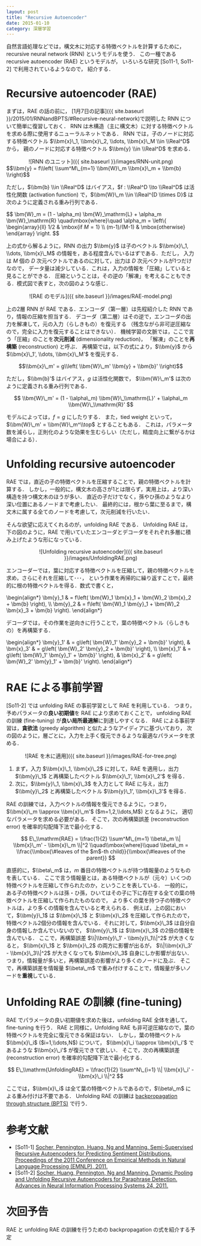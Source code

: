 ```yaml
---
layout: post
title: "Recursive Autoencoder"
date: 2015-01-10
category: 深層学習
---
```


自然言語処理などでは，構文木に対応する特徴ベクトルを計算するために，
recursive neural network (RNN) というモデルを使う．
この一種である recursive autoencoder (RAE) というモデルが，
いろいろな研究 [So11-1, So11-2] で利用されているようなので，
紹介する．

Recursive autoencoder (RAE)
===========================

まずは，RAE の話の前に，
[1月7日の記事]({{ site.baseurl }}/2015/01/RNNandBPTS/#Recursive-neural-network)で説明した
RNN について簡単に復習しておく．
RNN は木構造（主に構文木）に対する特徴ベクトルを求める際に使用するニューラルネットである．
RNN では，子のノードに対応する特徴ベクトル
$\\bm{x}\_1, \\bm{x}\_2, \\dots, \\bm{x}\_M \\in \\Real^D$ から，
親のノードに対応する特徴ベクトル $\\bm{y} \\in \\Real^D$ を求める．

<center>![RNN のユニット]({{ site.baseurl }}/images/RNN-unit.png)</center>
$$\\bm{y} = f\\left( \\sum^M\_{m=1} \\bm{W}\_m \\bm{x}\_m + \\bm{b} \\right)$$

ただし，$\\bm{b} \\in \\Real^D$ はバイアス，$f : \\Real^D \\to \\Real^D$ は活性化関数
(activation function) で，$\\bm{W}\_m \\in \\Real^{D \\times D}$
は次のように定義される重み行列である．

$$
  \\bm{W}\_m = (1 - \\alpha\_m) \\bm{W}\_\\mathrm{L} + \\alpha\_m \\bm{W}\_\\mathrm{R}
  \\quad\\mbox{where}\\quad
  \\alpha\_m =
    \\left\\{
      \\begin{array}{ll}
        1/2 & \\mbox{if $M = 1$} \\\\
        (m-1)/(M-1) & \\mbox{otherwise}
      \\end{array}
    \\right.
$$

上の式から解るように，RNN の出力 $\\bm{y}$ は子のベクトル $\\bm{x}\_1, \\dots, \\bm{x}\_M$
の情報を，ある程度含んでいるはずである．ただし，
入力は $M$ 個の $D$ 次元ベクトルであるのに対して，出力は $D$ 次元ベクトルが1つだけなので，
データ量は減少している．これは，入力の情報を「圧縮」していると見ることができる．
圧縮ということは，その逆の「解凍」を考えることもできる．模式図で表すと，次の図のような感じ．

<center>![RAE のモデル]({{ site.baseurl }}/images/RAE-model.png)</center>

上の2層 RNN が RAE である．エンコーダ（第一層）は先程紹介した RNN であり，情報の圧縮を担当する．
デコーダ（第二層）はその逆で，エンコーダの出力を解凍して，元の入力（らしきもの）を復元する
（残念ながら非可逆圧縮なので，完全に入力を復元することはできない）．
機械学習の文脈では，ここで言う「圧縮」のことを**次元削減** (dimensionality reduction)，
「解凍」のことを**再構築** (reconstruction) と呼ぶ．
再構築では，以下の式により，$\\bm{y}$ から $\\bm{x}\_1', \\dots, \\bm{x}\_M'$ を復元する．

$$\\bm{x}\_m' = g\\left( \\bm{W}\_m' \\bm{y} + \\bm{b}' \\right)$$

ただし，$\\bm{b}'$ はバイアス，$g$ は活性化関数で，
$\\bm{W}\_m'$ は次のように定義される重み行列である．

$$
  \\bm{W}\_m' = (1 - \\alpha\_m) \\bm{W}\_\\mathrm{L}' + \\alpha\_m \\bm{W}\_\\mathrm{R}'
$$

モデルによっては，$f = g$ にしたりする．
また，tied weight といって，$\\bm{W}\_m' = \\bm{W}\_m^\\top$ とすることもある．
これは，パラメータ数を減らし，正則化のような効果を生むらしい（ただし，精度向上に繋がるかは場合による）．

Unfolding recursive autoencoder
===============================

RAE では，直近の子の特徴ベクトルを圧縮することで，親の特徴ベクトルを計算する．
しかし，一般的に，構文木の高さが1とは限らず，実用上は，より深い構造を持つ構文木のほうが多い．
直近の子だけでなく，孫やひ孫のようなより深い位置にあるノードまで考慮したい．
最終的には，根から葉に至るまで，構文木に属する全てのノードを考慮して，次元削減を行いたい．

そんな欲望に応えてくれるのが，unfolding RAE である．
Unfolding RAE は，下の図のように，RAE で用いていたエンコーダとデコーダをそれぞれ多層に積み上げたような形になっている．

<center>![Unfolding recursive autoencoder]({{ site.baseurl }}/images/UnfoldingRAE.png)</center>

エンコーダーでは，葉に対応する特徴ベクトルを圧縮して，親の特徴ベクトルを求め，さらにそれを圧縮して･･･，
という作業を再帰的に繰り返すことで，最終的に根の特徴ベクトルを得る．数式で書くと，

\\begin{align*}
  \\bm{y}\_1 & =
  f\\left( \\bm{W}\_1 \\bm{x}\_1 + \\bm{W}\_2 \\bm{x}\_2 + \\bm{b} \\right), \\\\
  \\bm{y}\_2 & =
  f\\left( \\bm{W}\_1 \\bm{y}\_1 + \\bm{W}\_2 \\bm{x}\_3 + \\bm{b} \\right).
\\end{align*}

デコーダでは，その作業を逆向きに行うことで，葉の特徴ベクトル（らしきもの）を再構築する．

\\begin{align*}
  \\bm{y}\_1' & =
  g\\left( \\bm{W}\_1' \\bm{y}\_2 + \\bm{b}' \\right), &
  \\bm{x}\_3' & =
  g\\left( \\bm{W}\_2' \\bm{y}\_2 + \\bm{b}' \\right), \\\\
  \\bm{x}\_1' & =
  g\\left( \\bm{W}\_1' \\bm{y}\_1' + \\bm{b}' \\right), &
  \\bm{x}\_2' & =
  g\\left( \\bm{W}\_2' \\bm{y}\_1' + \\bm{b}' \\right).
\\end{align*}

RAE による事前学習
===============

[So11-2] では unfolding RAE の事前学習として RAE を利用している．
つまり，予めパラメータの**良い初期値**を RAE により求めておくことで，
unfolding RAE の訓練 (fine-tuning) が**良い局所最適解**に到達しやすくなる．
RAE による事前学習は，**貪欲法** (greedy algorithm) と似たようなアイディアに基づいており，
次の図のように，層ごとに，入力を上手く復元できるような最適なパラメータを求める．

<center>![RAE を木に適用]({{ site.baseurl }}/images/RAE-for-tree.png)</center>

1. まず，入力 $\\bm{x}\_1, \\bm{x}\_2$ に対して，RAE を適用し，出力 $\\bm{y}\_1$ と再構築したベクトル
   $\\bm{x}\_1', \\bm{x}\_2'$ を得る．
2. 次に，$\\bm{y}\_1, \\bm{x}\_3$ を入力として RAE に与え，出力 $\\bm{y}\_2$ と再構築したベクトル
   $\\bm{y}\_1', \\bm{x}\_3'$ を得る．

RAE の訓練では，入力ベクトルの情報を復元できるように，つまり，
$\\bm{x}\_m \\approx \\bm{x}\_m'$ ($m=1,2,\\dots,M$) となるように，
適切なパラメータを求める必要がある．
そこで，次の再構築誤差 (reconstruction error) を確率的勾配降下法で最小化する．

$$
  E\_\\mathrm{RAE} = \\frac{1}{2} \\sum^M\_{m=1} \\beta\_m \\| \\bm{x}\_m' - \\bm{x}\_m \\|^2
  \\quad\\mbox{where}\\quad
  \\beta\_m = \\frac{\\mbox{\#leaves of the $m$-th child}}{\\mbox{\#leaves of the parent}}
$$

直感的に，$\\beta\_m$ は，$m$ 番目の特徴ベクトルが持つ情報量のようなものを表している．
ここで言う情報量とは，ある特徴ベクトルが（元々）いくつの特徴ベクトルを圧縮して作られたのか，ということを表している．
一般的に，ある子の特徴ベクトルは孫・ひ孫，ひいてはその子に下に存在する全ての葉の特徴ベクトルを圧縮して作られたものなので，
より多くの葉を持つ子の特徴ベクトルは，より多くの情報を含んでいると考えられる．
例えば，上の図において，$\\bm{y}\_1$ は $\\bm{x}\_1$ と $\\bm{x}\_2$ を圧縮して作られたので，
特徴ベクトル2個分の情報を含んでいる．それに対して，$\\bm{x}\_3$ は自分自身の情報しか含んでいないので，
$\\bm{y}\_1$ は $\\bm{x}\_3$ の2倍の情報を含んでいる．
ここで，再構築誤差 $\\|\\bm{y}\_1' - \\bm{y}\_1\\|^2$ が大きくなると，
$\\bm{x}\_1$ と $\\bm{x}\_2$ の両方に影響が出るが，
$\\|\\bm{x}\_3' - \\bm{x}\_3\\|^2$ が大きくなっても $\\bm{x}\_3$ 自身にしか影響が出ない．
つまり，情報量が多いと，再構築誤差の影響がより多くのノードに及ぶ．
そこで，再構築誤差を情報量 $\\beta\_m$ で重み付けすることで，情報量が多いノードを**重視**している．

Unfolding RAE の訓練 (fine-tuning)
=================================

RAE でパラメータの良い初期値を求めた後は，unfolding RAE 全体を通して，fine-tuning を行う．
RAE と同様に，Unfolding RAE も非可逆圧縮なので，葉の特徴ベクトルを完全に復元できる保証はない．
しかし，葉の特徴ベクトル $\\bm{x}\_i$ ($i=1,\\dots,N$) について，
$\\bm{x}\_i \\approx \\bm{x}\_i'$ であるような $\\bm{x}\_i'$ が復元できて欲しい．
そこで，次の再構築誤差 (reconstruction error) を確率的勾配降下法で最小化する．

$$
  E\_\\mathrm{UnfoldingRAE} = \\frac{1}{2} \\sum^N\_{i=1} \\| \\bm{x}\_i' - \\bm{x}\_i \\|^2
$$

ここでは，$\\bm{x}\_i$ は全て葉の特徴ベクトルであるので，$\\beta\_m$ による重み付けは不要である．
Unfolding RAE の訓練は [backpropagation through structure (BPTS)](http://localhost:4000/2015/01/RNNandBPTS)
で行う．

参考文献
=======

- [So11-1]
  [Socher, Pennington, Huang, Ng and Manning.
  Semi-Supervised Recursive Autoencoders for Predicting Sentiment Distributions.
  Proceedings of the 2011 Conference on Empirical Methods in Natural Language Processing (EMNLP),
  2011.](http://www.socher.org/index.php/Main/Semi-SupervisedRecursiveAutoencodersForPredictingSentimentDistributions)
- [So11-2]
  [Socher, Huang, Pennington, Ng and Manning.
  Dynamic Pooling and Unfolding Recursive Autoencoders for Paraphrase Detection.
  Advances in Neural Information Processing Systems 24,
  2011.](http://www.socher.org/index.php/Main/DynamicPoolingAndUnfoldingRecursiveAutoencodersForParaphraseDetection)

次回予告
=======

RAE と unfolding RAE の訓練を行うための backpropagation の式を紹介する予定
